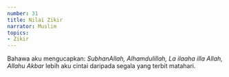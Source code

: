 ```yaml
---
number: 31
title: Nilai Zikir
narrator: Muslim
topics:
- Zikir
---
```


Bahawa aku mengucapkan: *SubhanAllah, Alhamdulillah, La ilaaha illa Allah, Allahu Akbar* lebih aku cintai daripada segala yang terbit matahari.
